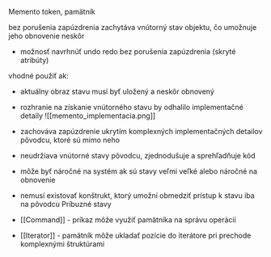 Memento
token, pamätník

bez porušenia zapúzdrenia zachytáva vnútorný stav objektu, čo umožnuje jeho obnovenie neskôr

- možnosť navrhnúť undo redo bez porušenia zapúzdrenia (skryté atribúty)

vhodné použiť ak:
- aktuálny obraz stavu musí byť uložený a neskôr obnovený
- rozhranie na získanie vnútorného stavu by odhalilo implementačné detaily
![[memento_implementacia.png]]

- zachováva zapúzdrenie ukrytím komplexných implementačných detailov pôvodcu, ktoré sú mimo neho
- neudržiava vnútorné stavy pôvodcu, zjednodušuje a sprehľadňuje kód
- môže byť náročné na systém ak sú stavy veľmi veľké alebo náročné na obnovenie
- nemusí existovať konštrukt, ktorý umožní obmedziť prístup k stavu iba na pôvodcu
Príbuzné stavy
- [[Command]] - príkaz môže využiť pamätníka na správu operácií
- [[Iterator]] - pamätník môže ukladať pozície do iterátore pri prechode komplexnými štruktúrami
